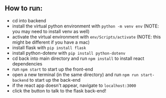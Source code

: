## How to run:
- cd into backend
- install the virtual python environment with `python -m venv env` (NOTE: you may need to install venv as well)
- activate the virtual environment with `env/Scripts/activate` (NOTE: this might be different if you have a mac)
- install flask with `pip install flask`
- install python-dotenv with `pip install python-dotenv`
- cd back into main directory and run `npm install` to install react dependencies
- run `npm start` to start up the front-end
- open a new terminal (in the same directory) and run `npm run start-backend` to start up the back-end
- if the react app doesn't appear, navigate to `localhost:3000`
- click the button to talk to the flask back-end!
